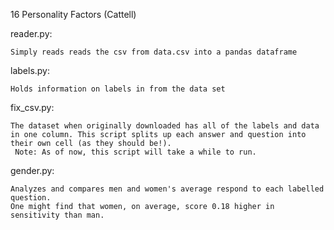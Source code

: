 16 Personality Factors (Cattell)

reader.py:
    
    Simply reads reads the csv from data.csv into a pandas dataframe
  
labels.py:
    
    Holds information on labels in from the data set
  
fix_csv.py:
    
    The dataset when originally downloaded has all of the labels and data in one column. This script splits up each answer and question into their own cell (as they should be!).
     Note: As of now, this script will take a while to run.
     
gender.py:
    
    Analyzes and compares men and women's average respond to each labelled question.
    One might find that women, on average, score 0.18 higher in sensitivity than man.
